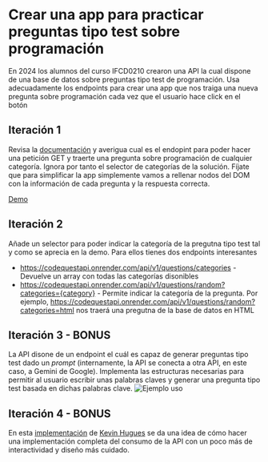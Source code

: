 # Crear una app para practicar preguntas tipo test sobre programación

En 2024 los alumnos del curso IFCD0210 crearon una API la cual dispone de una base de datos sobre preguntas tipo test de programación.
Usa adecuadamente los endpoints para crear una app que nos traiga una nueva pregunta sobre programación cada vez que el usuario hace click en el botón

## Iteración 1

Revisa la [documentación](https://codequestapi.onrender.com) y averigua cual es el endopint para poder hacer una petición GET y traerte una pregunta sobre programación de cualquier categoría. Ignora por tanto el selector de categorías de la solución. Fíjate que para simplificar la app simplemente vamos a rellenar nodos del DOM con la información de cada pregunta y la respuesta correcta.

[Demo](https://omiras.github.io/app-programming-questions/)

## Iteración 2

Añade un selector para poder indicar la categoría de la pregutna tipo test tal y como se aprecia en la demo. Para ellos tienes dos endpoints interesantes

- https://codequestapi.onrender.com/api/v1/questions/categories - Devuelve un array con todas las categorías disonibles
- https://codequestapi.onrender.com/api/v1/questions/random?categories={category} - Permite indicar la categoría de la pregunta. Por ejemplo, https://codequestapi.onrender.com/api/v1/questions/random?categories=html nos traerá una pregutna de la base de datos en HTML

## Iteración 3 - BONUS

La API disone de un endpoint el cuál es capaz de generar preguntas tipo test dado un _prompt_ (internamente, la API se conecta a otra API, en este caso, a Gemini de Google). Implementa las estructuras necesarias para permitir al usuario escribir unas palabras claves y generar una pregunta tipo test basada en dichas palabras clave. ![Ejemplo uso](https://oscarm.tinytake.com/media/174c4c3?filename=1744178589153_TinyTake09-04-2025-08-03-01_638797753861259388.png&sub_type=thumbnail_preview&type=attachment&width=1200&height=721)

## Iteración 4 - BONUS

En esta [implementación](https://code-quiz-ai-quiz-gen.vercel.app/) de [Kevin Hugues](https://github.com/kevmhughes) se da una idea de cómo hacer una implementación completa del consumo de la API con un poco más de interactividad y diseño más cuidado.

